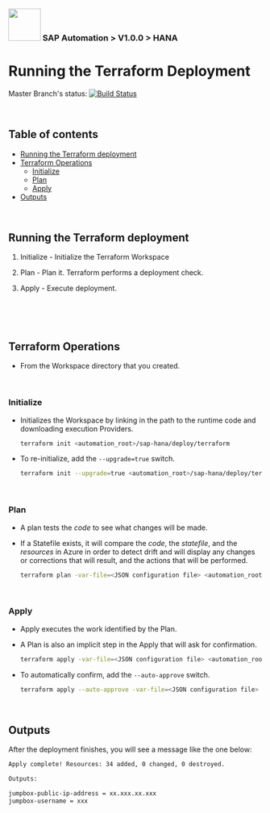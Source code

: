 ### <img src="../../documentation/assets/UnicornSAPBlack256x256.png" width="64px"> SAP Automation > V1.0.0 > HANA <!-- omit in toc -->
# Running the Terraform Deployment <!-- omit in toc -->

Master Branch's status: [![Build Status](https://dev.azure.com/azuresaphana/Azure-SAP-HANA/_apis/build/status/Azure.sap-hana?branchName=master&api-version=5.1-preview.1)](https://dev.azure.com/azuresaphana/Azure-SAP-HANA/_build/latest?definitionId=6&branchName=master)

<br>

## Table of contents <!-- omit in toc -->
- [Running the Terraform deployment](#running-the-terraform-deployment)
- [Terraform Operations](#terraform-operations)
  - [Initialize](#initialize)
  - [Plan](#plan)
  - [Apply](#apply)
- [Outputs](#outputs)

<br>

## Running the Terraform deployment


1. Initialize - Initialize the Terraform Workspace

2. Plan - Plan it. Terraform performs a deployment check.

3. Apply - Execute deployment.

<br><br><br>

## Terraform Operations

- From the Workspace directory that you created.

<br>

### Initialize

- Initializes the Workspace by linking in the path to the runtime code and downloading execution Providers.

  ```bash
  terraform init <automation_root>/sap-hana/deploy/terraform
  ```

- To re-initialize, add the `--upgrade=true` switch.

  ```bash
  terraform init --upgrade=true <automation_root>/sap-hana/deploy/terraform
  ```

<br>

### Plan

- A plan tests the *code* to see what changes will be made.
- If a Statefile exists, it will compare the *code*, the *statefile*, and the *resources* in Azure in order to detect drift and will display any changes or corrections that will result, and the actions that will be performed.

  ```bash
  terraform plan -var-file=<JSON configuration file> <automation_root>/sap-hana/deploy/terraform
  ```

<br>

### Apply

- Apply executes the work identified by the Plan.
- A Plan is also an implicit step in the Apply that will ask for confirmation.

  ```bash
  terraform apply -var-file=<JSON configuration file> <automation_root>/sap-hana/deploy/terraform
  ```

- To automatically confirm, add the `--auto-approve` switch.

  ```bash
  terraform apply --auto-approve -var-file=<JSON configuration file> <automation_root>/sap-hana/deploy/terraform
  ```

<br>

## Outputs

After the deployment finishes, you will see a message like the one below:

```bash
Apply complete! Resources: 34 added, 0 changed, 0 destroyed.

Outputs:

jumpbox-public-ip-address = xx.xxx.xx.xxx
jumpbox-username = xxx
``` 
